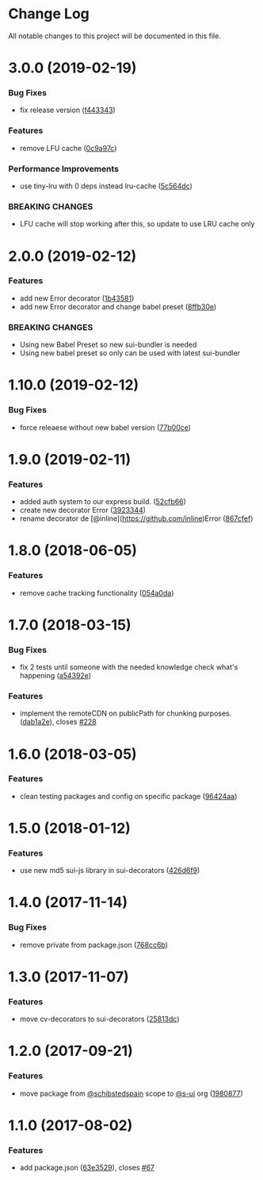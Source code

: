 # Change Log

All notable changes to this project will be documented in this file.

<a name="3.0.0"></a>
# 3.0.0 (2019-02-19)


### Bug Fixes

* fix release version ([f443343](https://github.com/SUI-Components/sui/commit/f443343))


### Features

* remove LFU cache ([0c9a97c](https://github.com/SUI-Components/sui/commit/0c9a97c))


### Performance Improvements

* use tiny-lru with 0 deps instead lru-cache ([5c564dc](https://github.com/SUI-Components/sui/commit/5c564dc))


### BREAKING CHANGES

* LFU cache will stop working after this, so update to use LRU cache only



<a name="2.0.0"></a>
# 2.0.0 (2019-02-12)


### Features

* add new Error decorator ([1b43581](https://github.com/SUI-Components/sui/commit/1b43581))
* add new Error decorator and change babel preset ([8ffb30e](https://github.com/SUI-Components/sui/commit/8ffb30e))


### BREAKING CHANGES

* Using new Babel Preset so new sui-bundler is needed
* Using new babel preset so only can be used with latest sui-bundler



<a name="1.10.0"></a>
# 1.10.0 (2019-02-12)


### Bug Fixes

* force releaese without new babel version ([77b00ce](https://github.com/SUI-Components/sui/commit/77b00ce))



<a name="1.9.0"></a>
# 1.9.0 (2019-02-11)


### Features

* added auth system to our express build. ([52cfb66](https://github.com/SUI-Components/sui/commit/52cfb66))
* create new decorator Error ([3923344](https://github.com/SUI-Components/sui/commit/3923344))
* rename decorator de \[@inline](https://github.com/inline)Error ([867cfef](https://github.com/SUI-Components/sui/commit/867cfef))



<a name="1.8.0"></a>
# 1.8.0 (2018-06-05)


### Features

* remove cache tracking functionality ([054a0da](https://github.com/SUI-Components/sui/commit/054a0da))



<a name="1.7.0"></a>
# 1.7.0 (2018-03-15)


### Bug Fixes

* fix 2 tests until someone with the needed knowledge check what's happening ([a54392e](https://github.com/SUI-Components/sui/commit/a54392e))


### Features

* implement the remoteCDN on publicPath for chunking purposes. ([dab1a2e](https://github.com/SUI-Components/sui/commit/dab1a2e)), closes [#228](https://github.com/SUI-Components/sui/issues/228)



<a name="1.6.0"></a>
# 1.6.0 (2018-03-05)


### Features

* clean testing packages and config on specific package ([96424aa](https://github.com/SUI-Components/sui/commit/96424aa))



<a name="1.5.0"></a>
# 1.5.0 (2018-01-12)


### Features

* use new md5 sui-js library in sui-decorators ([426d6f9](https://github.com/SUI-Components/sui/commit/426d6f9))



<a name="1.4.0"></a>
# 1.4.0 (2017-11-14)


### Bug Fixes

* remove private from package.json ([768cc6b](https://github.com/SUI-Components/sui/commit/768cc6b))



<a name="1.3.0"></a>
# 1.3.0 (2017-11-07)


### Features

* move cv-decorators to sui-decorators ([25813dc](https://github.com/SUI-Components/sui/commit/25813dc))



<a name="1.2.0"></a>
# 1.2.0 (2017-09-21)


### Features

* move package from [@schibstedspain](https://github.com/schibstedspain) scope to [@s-ui](https://github.com/s-ui) org ([1980877](https://github.com/SUI-Components/sui/commit/1980877))



<a name="1.1.0"></a>
# 1.1.0 (2017-08-02)


### Features

* add package.json ([63e3529](https://github.com/SUI-Components/sui/commit/63e3529)), closes [#67](https://github.com/SUI-Components/sui/issues/67)




